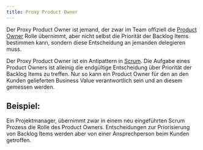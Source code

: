 ```yaml
---
title: Proxy Product Owner
---
```

Der Proxy Product Owner ist jemand, der zwar im Team offiziell die [Product Owner](/kb/product-owner) Rolle übernimmt, aber nicht selbst die Priorität der Backlog Items bestimmen kann, sondern diese Entscheidung an jemanden delegieren muss.

Der Proxy Product Owner ist ein Antipattern in [Scrum](/kb/scrum). Die Aufgabe eines Product Owners ist alleinig die endgültige Entscheidung über Priorität der Backlog Items zu treffen. Nur so kann ein Product Owner für den an den Kunden gelieferten Business Value verantwortlich sein und an diesem gemessen werden.

## Beispiel:

Ein Projektmanager, übernimmt zwar in einem neu eingeführten Scrum Prozess die Rolle des Product Owners. Entscheidungen zur Priorisierung von Backlog Items werden aber von einer Ansprechperson beim Kunden getroffen.
